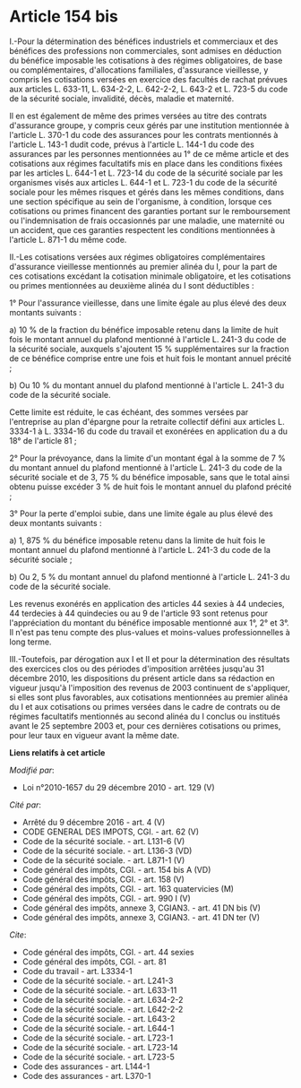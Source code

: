# Article 154 bis

I.-Pour la détermination des bénéfices industriels et commerciaux et des bénéfices des professions non commerciales, sont
admises en déduction du bénéfice imposable les cotisations à des régimes obligatoires, de base ou complémentaires,
d'allocations familiales, d'assurance vieillesse, y compris les cotisations versées en exercice des facultés de rachat
prévues aux articles L. 633-11, 
L. 634-2-2, L. 642-2-2, 
L. 643-2 et L. 723-5 du code de la sécurité sociale, invalidité, décès, maladie et maternité. 

Il en est également de même des primes versées au titre des contrats d'assurance groupe, y compris ceux gérés par une
institution mentionnée à l'article L. 370-1 du code des assurances pour les contrats mentionnés à l'article L. 143-1 dudit
code, prévus à l'article L. 144-1 du code des assurances par les personnes mentionnées au 1° de ce même article et des
cotisations aux régimes facultatifs mis en place dans les conditions fixées par les articles L. 644-1 et L. 723-14 du code de
la sécurité sociale par les organismes visés aux articles L. 644-1 et L. 723-1 du code de la sécurité sociale pour les mêmes
risques et gérés dans les mêmes conditions, dans une section spécifique au sein de l'organisme, à condition, lorsque ces
cotisations ou primes financent des garanties portant sur le remboursement ou l'indemnisation de frais occasionnés par une
maladie, une maternité ou un accident, que ces garanties respectent les conditions mentionnées à l'article L. 871-1 du même
code. 

II.-Les cotisations versées aux régimes obligatoires complémentaires d'assurance vieillesse mentionnés au premier alinéa du
I, pour la part de ces cotisations excédant la cotisation minimale obligatoire, et les cotisations ou primes mentionnées au
deuxième alinéa du I sont déductibles : 

1° Pour l'assurance vieillesse, dans une limite égale au plus élevé des deux montants suivants : 

a) 10 % de la fraction du bénéfice imposable retenu dans la limite de huit fois le montant annuel du plafond mentionné à
l'article L. 241-3 du code de la sécurité sociale, auxquels s'ajoutent 15 % supplémentaires sur la fraction de ce bénéfice
comprise entre une fois et huit fois le montant annuel précité ; 

b) Ou 10 % du montant annuel du plafond mentionné à l'article L. 241-3 du code de la sécurité sociale. 

Cette limite est réduite, le cas échéant, des sommes versées par l'entreprise au plan d'épargne pour la retraite collectif
défini aux articles L. 3334-1 à L. 3334-16 du code du travail et exonérées en application du a du 18° de l'article 81 ; 

2° Pour la prévoyance, dans la limite d'un montant égal à la somme de 7 % du montant annuel du plafond mentionné à l'article
L. 241-3 du code de la sécurité sociale et de 3, 75 % du bénéfice imposable, sans que le total ainsi obtenu puisse excéder 3
% de huit fois le montant annuel du plafond précité ; 

3° Pour la perte d'emploi subie, dans une limite égale au plus élevé des deux montants suivants : 

a) 1, 875 % du bénéfice imposable retenu dans la limite de huit fois le montant annuel du plafond mentionné à l'article L.
241-3 du code de la sécurité sociale ; 

b) Ou 2, 5 % du montant annuel du plafond mentionné à l'article L. 241-3 du code de la sécurité sociale. 

Les revenus exonérés en application des articles 44 sexies à 44 undecies, 44 terdecies à 44 quindecies  ou au 9 de l'article
93 sont retenus pour l'appréciation du montant du bénéfice imposable mentionné aux 1°, 2° et 3°. Il n'est pas tenu compte des
plus-values et moins-values professionnelles à long terme. 

III.-Toutefois, par dérogation aux I et II et pour la détermination des résultats des exercices clos ou des périodes
d'imposition arrêtées jusqu'au 31 décembre 2010, les dispositions du présent article dans sa rédaction en vigueur jusqu'à
l'imposition des revenus de 2003 continuent de s'appliquer, si elles sont plus favorables, aux cotisations mentionnées au
premier alinéa du I et aux cotisations ou primes versées dans le cadre de contrats ou de régimes facultatifs mentionnés au
second alinéa du I conclus ou institués avant le 25 septembre 2003 et, pour ces dernières cotisations ou primes, pour leur
taux en vigueur avant la même date.

**Liens relatifs à cet article**

_Modifié par_:

  - Loi n°2010-1657 du 29 décembre 2010 - art. 129 (V)

_Cité par_:

  - Arrêté du 9 décembre 2016 - art. 4 (V)
  - CODE GENERAL DES IMPOTS, CGI. - art. 62 (V)
  - Code de la sécurité sociale. - art. L131-6 (V)
  - Code de la sécurité sociale. - art. L136-3 (VD)
  - Code de la sécurité sociale. - art. L871-1 (V)
  - Code général des impôts, CGI. - art. 154 bis A (VD)
  - Code général des impôts, CGI. - art. 158 (V)
  - Code général des impôts, CGI. - art. 163 quatervicies (M)
  - Code général des impôts, CGI. - art. 990 I (V)
  - Code général des impôts, annexe 3, CGIAN3. - art. 41 DN bis (V)
  - Code général des impôts, annexe 3, CGIAN3. - art. 41 DN ter (V)

_Cite_:

  - Code général des impôts, CGI. - art. 44 sexies
  - Code général des impôts, CGI. - art. 81
  - Code du travail - art. L3334-1
  - Code de la sécurité sociale. - art. L241-3
  - Code de la sécurité sociale. - art. L633-11
  - Code de la sécurité sociale. - art. L634-2-2
  - Code de la sécurité sociale. - art. L642-2-2
  - Code de la sécurité sociale. - art. L643-2
  - Code de la sécurité sociale. - art. L644-1
  - Code de la sécurité sociale. - art. L723-1
  - Code de la sécurité sociale. - art. L723-14
  - Code de la sécurité sociale. - art. L723-5
  - Code des assurances - art. L144-1
  - Code des assurances - art. L370-1
